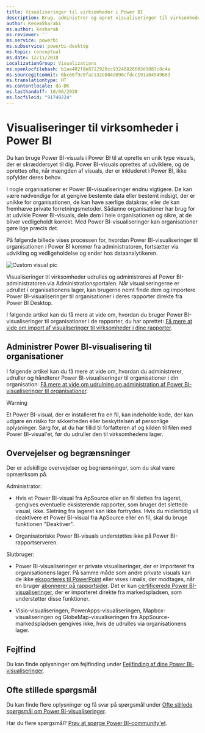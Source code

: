 ```yaml
---
title: Visualiseringer til virksomheder i Power BI
description: Brug, administrer og opret visualiseringer til virksomheder i Power BI
author: KesemSharabi
ms.author: kesharab
ms.reviewer: ''
ms.service: powerbi
ms.subservice: powerbi-desktop
ms.topic: conceptual
ms.date: 12/11/2018
LocalizationGroup: Visualizations
ms.openlocfilehash: b1ae402f8e8712920cc93248828603d1087c8c4a
ms.sourcegitcommit: 6bc66f9c0fac132e004d096cfdcc191a04549683
ms.translationtype: HT
ms.contentlocale: da-DK
ms.lasthandoff: 10/06/2020
ms.locfileid: "91749224"
---
```

# <a name="organizational-visuals-in-power-bi"></a>Visualiseringer til virksomheder i Power BI

Du kan bruge Power BI-visuals i Power BI til at oprette en unik type visuals, der er skræddersyet til dig. Power BI-visuals oprettes af udviklere, og de oprettes ofte, når mængden af visuals, der er inkluderet i Power BI, ikke opfylder deres behov.

I nogle organisationer er Power BI-visualiseringer endnu vigtigere. De kan være nødvendige for at gengive bestemte data eller bestemt indsigt, der er unikke for organisationen, de kan have særlige datakrav, eller de kan fremhæve private forretningsmetoder. Sådanne organisationer har brug for at udvikle Power BI-visuals, dele dem i hele organisationen og sikre, at de bliver vedligeholdt korrekt. Med Power BI-visualiseringer kan organisationer gøre lige præcis det.

På følgende billede vises processen for, hvordan Power BI-visualiseringer til organisationen i Power BI kommer fra administratoren, fortsætter via udvikling og vedligeholdelse og ender hos dataanalytikeren.

![Custom visual pic](media/power-bi-custom-visuals-organizational/custom-visual-org-01.jpg)

Visualiseringer til virksomheder udrulles og administreres af Power BI-administratoren via Administrationsportalen. Når visualiseringerne er udrullet i organisationens lager, kan brugerne nemt finde dem og importere Power BI-visualiseringer til organisationer i deres rapporter direkte fra Power BI Desktop.

I følgende artikel kan du få mere at vide om, hvordan du bruger Power BI-visualiseringer til organisationer i de rapporter, du har oprettet: [Få mere at vide om import af visualiseringer til virksomheder i dine rapporter](power-bi-custom-visuals.md).

## <a name="administer-organizational-power-bi-visuals"></a>Administrer Power BI-visualisering til organisationer

I følgende artikel kan du få mere at vide om, hvordan du administrerer, udruller og håndterer Power BI-visualiseringer til organisationer i din organisation: [Få mere at vide om udrulning og administration af Power BI-visualiseringer til organisationer](../../admin/organizational-visuals.md).

> [!WARNING]
> Et Power BI-visual, der er installeret fra en fil, kan indeholde kode, der kan udgøre en risiko for sikkerheden eller beskyttelsen af personlige oplysninger. Sørg for, at du har tillid til forfatteren af og kilden til filen med Power BI-visual'et, før du udruller den til virksomhedens lager.

## <a name="considerations-and-limitations"></a>Overvejelser og begrænsninger

Der er adskillige overvejelser og begrænsninger, som du skal være opmærksom på.

Administrator:

* Hvis et Power BI-visual fra ApSource eller en fil slettes fra lageret, gengives eventuelle eksisterende rapporter, som bruger det slettede visual, ikke. Sletning fra lageret kan ikke fortrydes. Hvis du midlertidig vil deaktivere et Power BI-visual fra ApSource eller en fil, skal du bruge funktionen "Deaktiver".

* Organisatoriske Power BI-visuals understøttes ikke på Power BI-rapportserveren.

Slutbruger:

* Power BI-visualiseringer er private visualiseringer, der er importeret fra organisationens lager. På samme måde som andre private visuals kan de ikke [eksporteres til PowerPoint](../../consumer/end-user-powerpoint.md) eller vises i mails, der modtages, når en bruger [abonnerer på rapportsider](../../consumer/end-user-subscribe.md). Det er kun [certificerede Power BI-visualiseringer](power-bi-custom-visuals-certified.md), der er importeret direkte fra markedspladsen, som understøtter disse funktioner.

* Visio-visualiseringen, PowerApps-visualiseringen, Mapbox-visualiseringen og GlobeMap-visualiseringen fra AppSource-markedspladsen gengives ikke, hvis de udrulles via organisationens lager.

## <a name="troubleshoot"></a>Fejlfind

Du kan finde oplysninger om fejlfinding under [Fejlfinding af dine Power BI-visualiseringer](power-bi-custom-visuals-troubleshoot.md).

## <a name="faq"></a>Ofte stillede spørgsmål

Du kan finde flere oplysninger og få svar på spørgsmål under [Ofte stillede spørgsmål om Power BI-visualiseringer](power-bi-custom-visuals-faq.md#organizational-power-bi-visuals).

Har du flere spørgsmål? [Prøv at spørge Power BI-community'et](https://community.powerbi.com/).